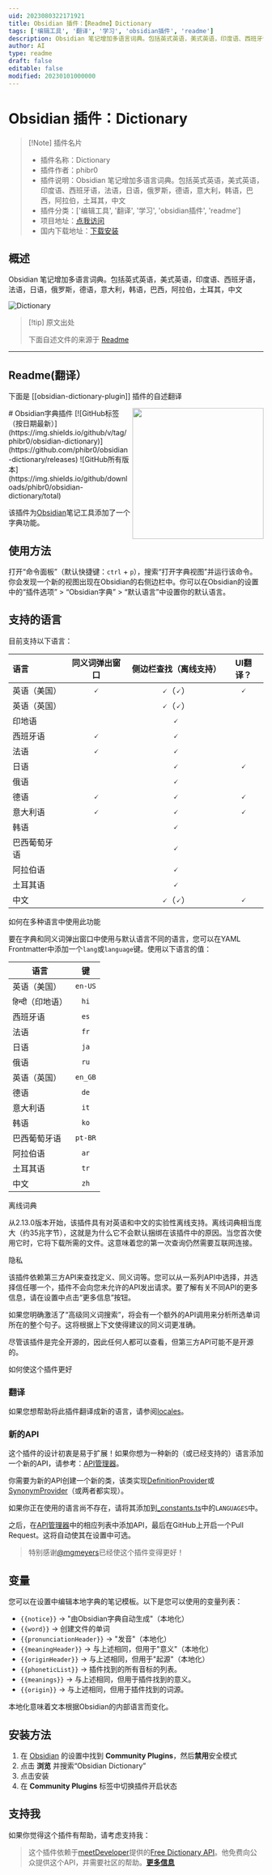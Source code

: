 ```yaml
---
uid: 2023080322171921
title: Obsidian 插件：【Readme】Dictionary
tags: ['编辑工具', '翻译', '学习', 'obsidian插件', 'readme']
description: Obsidian 笔记增加多语言词典。包括英式英语，美式英语，印度语、西班牙语，法语，日语，俄罗斯，德语，意大利，韩语，巴西，阿拉伯，土耳其，中文
author: AI
type: readme
draft: false
editable: false
modified: 20230101000000
---
```


# Obsidian 插件：Dictionary

> [!Note] 插件名片
> - 插件名称：Dictionary
> - 插件作者：phibr0
> - 插件说明：Obsidian 笔记增加多语言词典。包括英式英语，美式英语，印度语、西班牙语，法语，日语，俄罗斯，德语，意大利，韩语，巴西，阿拉伯，土耳其，中文
> - 插件分类：['编辑工具', '翻译', '学习', 'obsidian插件', 'readme']
> - 项目地址：[点我访问](https://github.com/phibr0/obsidian-dictionary)
> - 国内下载地址：[下载安装](https://pkmer.cn/products/plugin/pluginMarket/?obsidian-dictionary-plugin)

## 概述

Obsidian 笔记增加多语言词典。包括英式英语，美式英语，印度语、西班牙语，法语，日语，俄罗斯，德语，意大利，韩语，巴西，阿拉伯，土耳其，中文

![Dictionary](https://cdn.pkmer.cn/covers/obsidian-dictionary-plugin.PNG!pkmer)

> [!tip] 原文出处
> 
>下面自述文件的来源于 [Readme](https://ghproxy.net/https://raw.githubusercontent.com/phibr0/obsidian-dictionary/master/README.md)
> 

---

## Readme(翻译）

下面是 [[obsidian-dictionary-plugin]] 插件的自述翻译


<img align="right" style="width: 27vw" src="https://media.discordapp.net/attachments/796853434397360128/847198380878069771/Screen_Shot_2021-05-26_at_12.43.43_PM.png?width=736&height=676">
# Obsidian字典插件 [![GitHub标签（按日期最新）](https://img.shields.io/github/v/tag/phibr0/obsidian-dictionary)](https://github.com/phibr0/obsidian-dictionary/releases) ![GitHub所有版本](https://img.shields.io/github/downloads/phibr0/obsidian-dictionary/total)

该插件为[Obsidian](https://obsidian.md)笔记工具添加了一个字典功能。

## 使用方法

打开“命令面板”（默认快捷键：`ctrl` + `p`），搜索“打开字典视图”并运行该命令。你会发现一个新的视图出现在Obsidian的右侧边栏中。你可以在Obsidian的设置中的“插件选项” > “Obsidian字典” > “默认语言”中设置你的默认语言。

## 支持的语言

目前支持以下语言：

| 语言 | 同义词弹出窗口 | 侧边栏查找（离线支持） | UI翻译？ |
|:---- |:------------:|:-----------------:|:------:|
| 英语（美国） |       🗸       |      🗸（🗸）     |   🗸   |
| 英语（英国） |                |      🗸（🗸）     |        |
| 印地语 |                |       🗸       |        |
| 西班牙语 |       🗸       |       🗸       |        |
| 法语 |        🗸       |       🗸       |        |
| 日语 |                |       🗸       |   🗸   |
| 俄语 |                |       🗸       |        |
| 德语 |       🗸       |       🗸       |   🗸   |
| 意大利语 |       🗸       |       🗸       |   🗸   |
| 韩语 |                |       🗸       |        |
| 巴西葡萄牙语 |            |       🗸       |        |
| 阿拉伯语 |                |       🗸       |        |
| 土耳其语 |                |       🗸       |        |
| 中文 |                |   🗸（🗸）   |   🗸   |

如何在多种语言中使用此功能

要在字典和同义词弹出窗口中使用与默认语言不同的语言，您可以在YAML Frontmatter中添加一个`lang`或`language`键。使用以下语言的值：

| 语言 | 键 |
|---|:---:|
英语（美国）|`en-US`
हिन्दी（印地语）|`hi`
西班牙语|`es`
法语|`fr`
日语|`ja`
俄语|`ru`
英语（英国）|`en_GB`
德语|`de`
意大利语|`it`
韩语|`ko`
巴西葡萄牙语|`pt-BR`
阿拉伯语|`ar`
土耳其语|`tr`
中文|`zh`

离线词典

从2.13.0版本开始，该插件具有对英语和中文的实验性离线支持。离线词典相当庞大（约35兆字节），这就是为什么它不会默认捆绑在该插件中的原因。当您首次使用它时，它将下载所需的文件。这意味着您的第一次查询仍然需要互联网连接。

隐私

该插件依赖第三方API来查找定义、同义词等。您可以从一系列API中选择，并选择信任哪一个，插件不会向您未允许的API发出请求。要了解有关不同API的更多信息，请在设置中点击“更多信息”按钮。

如果您明确激活了“高级同义词搜索”，将会有一个额外的API调用来分析所选单词所在的整个句子。这将根据上下文使得建议的同义词更准确。

尽管该插件是完全开源的，因此任何人都可以查看，但第三方API可能不是开源的。

如何使这个插件更好

### 翻译

如果您想帮助将此插件翻译成新的语言，请参阅[locales](https://github.com/phibr0/obsidian-dictionary/tree/master/src/l10n/locale)。

### 新的API

这个插件的设计初衷是易于扩展！如果你想为一种新的（或已经支持的）语言添加一个新的API，请参考：[API管理器](src/apiManager.ts)。

你需要为新的API创建一个新的类，该类实现[DefinitionProvider](src/api/types.ts)或[SynonymProvider](src/api/types.ts)（或两者都实现）。

如果你正在使用的语言尚不存在，请将其添加到[_constants.ts](src/_constants.ts)中的`LANGUAGES`中。

之后，在[API管理器](src/apiManager.ts)中的相应列表中添加API，最后在GitHub上开启一个Pull Request。这将自动使其在设置中可选。

> 特别感谢[@mgmeyers](https://github.com/mgmeyers)已经使这个插件变得更好！

## 变量

您可以在设置中编辑本地字典的笔记模板。以下是您可以使用的变量列表：

- `{{notice}}` → "由Obsidian字典自动生成"（本地化）
- `{{word}}` → 创建文件的单词
- `{{pronunciationHeader}}` → "发音"（本地化）
- `{{meaningHeader}}` → 与上述相同，但用于"意义"（本地化）
- `{{originHeader}}` → 与上述相同，但用于"起源"（本地化）
- `{{phoneticList}}` → 插件找到的所有音标的列表。
- `{{meanings}}` → 与上述相同，但用于插件找到的意义。
- `{{origin}}` → 与上述相同，但用于插件找到的词源。

本地化意味着文本根据Obsidian的内部语言而变化。

## 安装方法

1. 在 [Obsidian](https://www.obsidian.md) 的设置中找到 **Community Plugins**，然后**禁用**安全模式
2. 点击 **浏览** 并搜索“Obsidian Dictionary”
3. 点击安装
4. 在 **Community Plugins** 标签中切换插件开启状态

## 支持我

如果你觉得这个插件有帮助，请考虑支持我：



> 这个插件依赖于[meetDeveloper](https://github.com/meetDeveloper)提供的[Free Dictionary API](https://dictionaryapi.dev/)。他免费向公众提供这个API，并需要社区的帮助。[**更多信息**](https://github.com/meetDeveloper/freeDictionaryAPI#important-note)



